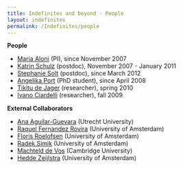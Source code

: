 ```yaml
---
title: Indefinites and beyond - People
layout: indefinites
permalink: /Indefinites/people
---
```


**People**
- [Maria Aloni](https://www.marialoni.org) (PI), since November 2007
- [Katrin Schulz](https://www.uva.nl/profiel/s/c/k.schulz/k.schulz.html?cb) (postdoc), November 2007 - January 2011
- [Stephanie Solt](https://www.leibniz-zas.de/en/people/details/solt-stephanie/stephanie-solt) (postdoc), since March 2012
- [Angelika Port](https://www.uva.nl/en/profile/p/o/a.port/a.port.html) (PhD student), since April 2008
- [Tikitu de Jager](https://www.researchgate.net/scientific-contributions/Tikitu-de-Jager-70698271) (researcher), spring 2010
- [Ivano Ciardelli](https://www.ivanociardelli.altervista.org/) (researcher), fall 2009

**External Collaborators**
- [Ana Aguilar-Guevara](https://sites.google.com/site/agostana/) (Utrecht University)
- [Raquel Fernandez Rovira](https://staff.fnwi.uva.nl/r.fernandezrovira/) (University of Amsterdam)
- [Floris Roelofsen](https://www.florisroelofsen.com/) (University of Amsterdam)
- [Radek Simik](https://www.radeksimik.eu/) (University of Amsterdam)
- [Machteld de Vos](https://scholar.google.com/citations?user=DfLLivcAAAAJ) (Cambridge University)
- [Hedde Zeijlstra](https://www.heddezeijlstra.org/) (University of Amsterdam)

